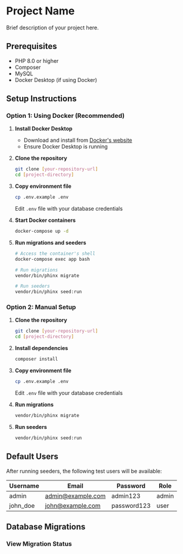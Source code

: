 # Project Name

Brief description of your project here.

## Prerequisites

- PHP 8.0 or higher
- Composer
- MySQL
- Docker Desktop (if using Docker)

## Setup Instructions

### Option 1: Using Docker (Recommended)

1. **Install Docker Desktop**
   - Download and install from [Docker's website](https://www.docker.com/products/docker-desktop/)
   - Ensure Docker Desktop is running

2. **Clone the repository**
   ```bash
   git clone [your-repository-url]
   cd [project-directory]
   ```

3. **Copy environment file**
   ```bash
   cp .env.example .env
   ```
   Edit `.env` file with your database credentials

4. **Start Docker containers**
   ```bash
   docker-compose up -d
   ```

5. **Run migrations and seeders**
   ```bash
   # Access the container's shell
   docker-compose exec app bash

   # Run migrations
   vendor/bin/phinx migrate

   # Run seeders
   vendor/bin/phinx seed:run
   ```

### Option 2: Manual Setup

1. **Clone the repository**
   ```bash
   git clone [your-repository-url]
   cd [project-directory]
   ```

2. **Install dependencies**
   ```bash
   composer install
   ```

3. **Copy environment file**
   ```bash
   cp .env.example .env
   ```
   Edit `.env` file with your database credentials

4. **Run migrations**
   ```bash
   vendor/bin/phinx migrate
   ```

5. **Run seeders**
   ```bash
   vendor/bin/phinx seed:run
   ```

## Default Users

After running seeders, the following test users will be available:

| Username | Email             | Password    | Role  |
|----------|------------------|-------------|-------|
| admin    | admin@example.com| admin123    | admin |
| john_doe | john@example.com | password123 | user  |

## Database Migrations

### View Migration Status
